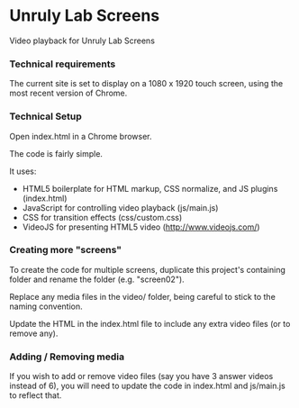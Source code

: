 # Unruly Lab Screens
Video playback for Unruly Lab Screens

### Technical requirements

The current site is set to display on a 1080 x 1920 touch screen, using the most recent version of Chrome.

### Technical Setup

Open index.html in a Chrome browser.

The code is fairly simple. 

It uses: 

- HTML5 boilerplate for HTML markup, CSS normalize, and JS plugins (index.html)
- JavaScript for controlling video playback (js/main.js)
- CSS for transition effects (css/custom.css)
- VideoJS for presenting HTML5 video (http://www.videojs.com/)

### Creating more "screens"

To create the code for multiple screens, duplicate this project's containing folder and rename the folder (e.g. "screen02").

Replace any media files in the video/ folder, being careful to stick to the naming convention.

Update the HTML in the index.html file to include any extra video files (or to remove any).

### Adding / Removing media

If you wish to add or remove video files (say you have 3 answer videos instead of 6), you will need to update the code in index.html and js/main.js to reflect that.